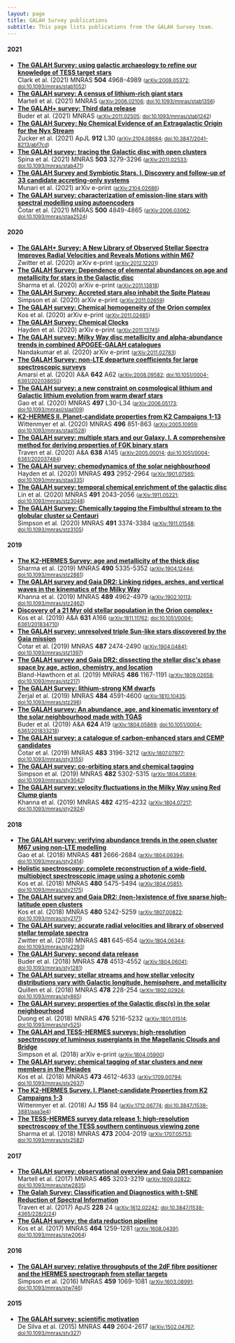```yaml
---
layout: page
title: GALAH Survey publications
subtitle: This page lists publications from the GALAH Survey team.
---
```


<!-- Do not edit this page directly. Instead use /pub_lists/pub_maker.py. -->

#### 2021
* **[The GALAH Survey: using galactic archaeology to refine our knowledge of TESS target stars](https://ui.adsabs.harvard.edu/abs/2021MNRAS.504.4968C)**<br/>Clark et al. (2021) MNRAS **504** 4968-4989 <small>([arXiv:2008.05372](https://arxiv.org/abs/arXiv:2008.05372); [doi:10.1093/mnras/stab1052](https://doi.org/10.1093/mnras/stab1052))</small>
* **[The GALAH survey: A census of lithium-rich giant stars](https://ui.adsabs.harvard.edu/abs/2021MNRAS.tmp.1346M)**<br/>Martell et al. (2021) MNRAS <small>([arXiv:2006.02106](https://arxiv.org/abs/arXiv:2006.02106); [doi:10.1093/mnras/stab1356](https://doi.org/10.1093/mnras/stab1356))</small>
* **[The GALAH+ survey: Third data release](https://ui.adsabs.harvard.edu/abs/2021MNRAS.tmp.1259B)**<br/>Buder et al. (2021) MNRAS <small>([arXiv:2011.02505](https://arxiv.org/abs/arXiv:2011.02505); [doi:10.1093/mnras/stab1242](https://doi.org/10.1093/mnras/stab1242))</small>
* **[The GALAH Survey: No Chemical Evidence of an Extragalactic Origin for the Nyx Stream](https://ui.adsabs.harvard.edu/abs/2021ApJ...912L..30Z)**<br/>Zucker et al. (2021) ApJL **912** L30 <small>([arXiv:2104.08684](https://arxiv.org/abs/arXiv:2104.08684); [doi:10.3847/2041-8213/abf7cd](https://doi.org/10.3847/2041-8213/abf7cd))</small>
* **[The GALAH survey: tracing the Galactic disc with open clusters](https://ui.adsabs.harvard.edu/abs/2021MNRAS.503.3279S)**<br/>Spina et al. (2021) MNRAS **503** 3279-3296 <small>([arXiv:2011.02533](https://arxiv.org/abs/arXiv:2011.02533); [doi:10.1093/mnras/stab471](https://doi.org/10.1093/mnras/stab471))</small>
* **[The GALAH Survey and Symbiotic Stars. I. Discovery and follow-up of 33 candidate accreting-only systems](https://ui.adsabs.harvard.edu/abs/2021arXiv210402686M)**<br/>Munari et al. (2021) arXiv e-print <small>([arXiv:2104.02686](https://arxiv.org/abs/arXiv:2104.02686))</small>
* **[The GALAH survey: characterization of emission-line stars with spectral modelling using autoencoders](https://ui.adsabs.harvard.edu/abs/2021MNRAS.500.4849C)**<br/>Čotar et al. (2021) MNRAS **500** 4849-4865 <small>([arXiv:2006.03062](https://arxiv.org/abs/arXiv:2006.03062); [doi:10.1093/mnras/staa2524](https://doi.org/10.1093/mnras/staa2524))</small>

#### 2020
* **[The GALAH+ Survey: A New Library of Observed Stellar Spectra Improves Radial Velocities and Reveals Motions within M67](https://ui.adsabs.harvard.edu/abs/2020arXiv201212201Z)**<br/>Zwitter et al. (2020) arXiv e-print <small>([arXiv:2012.12201](https://arxiv.org/abs/arXiv:2012.12201))</small>
* **[The GALAH Survey: Dependence of elemental abundances on age and metallicity for stars in the Galactic disc](https://ui.adsabs.harvard.edu/abs/2020arXiv201113818S)**<br/>Sharma et al. (2020) arXiv e-print <small>([arXiv:2011.13818](https://arxiv.org/abs/arXiv:2011.13818))</small>
* **[The GALAH Survey: Accreted stars also inhabit the Spite Plateau](https://ui.adsabs.harvard.edu/abs/2020arXiv201102659S)**<br/>Simpson et al. (2020) arXiv e-print <small>([arXiv:2011.02659](https://arxiv.org/abs/arXiv:2011.02659))</small>
* **[The GALAH survey: Chemical homogeneity of the Orion complex](https://ui.adsabs.harvard.edu/abs/2020arXiv201102485K)**<br/>Kos et al. (2020) arXiv e-print <small>([arXiv:2011.02485](https://arxiv.org/abs/arXiv:2011.02485))</small>
* **[The GALAH Survey: Chemical Clocks](https://ui.adsabs.harvard.edu/abs/2020arXiv201113745H)**<br/>Hayden et al. (2020) arXiv e-print <small>([arXiv:2011.13745](https://arxiv.org/abs/arXiv:2011.13745))</small>
* **[The GALAH survey: Milky Way disc metallicity and alpha-abundance trends in combined APOGEE-GALAH catalogues](https://ui.adsabs.harvard.edu/abs/2020arXiv201102783N)**<br/>Nandakumar et al. (2020) arXiv e-print <small>([arXiv:2011.02783](https://arxiv.org/abs/arXiv:2011.02783))</small>
* **[The GALAH Survey: non-LTE departure coefficients for large spectroscopic surveys](https://ui.adsabs.harvard.edu/abs/2020A&A...642A..62A)**<br/>Amarsi et al. (2020) A&A **642** A62 <small>([arXiv:2008.09582](https://arxiv.org/abs/arXiv:2008.09582); [doi:10.1051/0004-6361/202038650](https://doi.org/10.1051/0004-6361/202038650))</small>
* **[The GALAH survey: a new constraint on cosmological lithium and Galactic lithium evolution from warm dwarf stars](https://ui.adsabs.harvard.edu/abs/2020MNRAS.497L..30G)**<br/>Gao et al. (2020) MNRAS **497** L30-L34 <small>([arXiv:2006.05173](https://arxiv.org/abs/arXiv:2006.05173); [doi:10.1093/mnrasl/slaa109](https://doi.org/10.1093/mnrasl/slaa109))</small>
* **[K2-HERMES II. Planet-candidate properties from K2 Campaigns 1-13](https://ui.adsabs.harvard.edu/abs/2020MNRAS.496..851W)**<br/>Wittenmyer et al. (2020) MNRAS **496** 851-863 <small>([arXiv:2005.10959](https://arxiv.org/abs/arXiv:2005.10959); [doi:10.1093/mnras/staa1528](https://doi.org/10.1093/mnras/staa1528))</small>
* **[The GALAH survey: multiple stars and our Galaxy. I. A comprehensive method for deriving properties of FGK binary stars](https://ui.adsabs.harvard.edu/abs/2020A&A...638A.145T)**<br/>Traven et al. (2020) A&A **638** A145 <small>([arXiv:2005.00014](https://arxiv.org/abs/arXiv:2005.00014); [doi:10.1051/0004-6361/202037484](https://doi.org/10.1051/0004-6361/202037484))</small>
* **[The GALAH survey: chemodynamics of the solar neighbourhood](https://ui.adsabs.harvard.edu/abs/2020MNRAS.493.2952H)**<br/>Hayden et al. (2020) MNRAS **493** 2952-2964 <small>([arXiv:1901.07565](https://arxiv.org/abs/arXiv:1901.07565); [doi:10.1093/mnras/staa335](https://doi.org/10.1093/mnras/staa335))</small>
* **[The GALAH survey: temporal chemical enrichment of the galactic disc](https://ui.adsabs.harvard.edu/abs/2020MNRAS.491.2043L)**<br/>Lin et al. (2020) MNRAS **491** 2043-2056 <small>([arXiv:1911.05221](https://arxiv.org/abs/arXiv:1911.05221); [doi:10.1093/mnras/stz3048](https://doi.org/10.1093/mnras/stz3048))</small>
* **[The GALAH Survey: Chemically tagging the Fimbulthul stream to the globular cluster ω Centauri](https://ui.adsabs.harvard.edu/abs/2020MNRAS.491.3374S)**<br/>Simpson et al. (2020) MNRAS **491** 3374-3384 <small>([arXiv:1911.01548](https://arxiv.org/abs/arXiv:1911.01548); [doi:10.1093/mnras/stz3105](https://doi.org/10.1093/mnras/stz3105))</small>

#### 2019
* **[The K2-HERMES Survey: age and metallicity of the thick disc](https://ui.adsabs.harvard.edu/abs/2019MNRAS.490.5335S)**<br/>Sharma et al. (2019) MNRAS **490** 5335-5352 <small>([arXiv:1904.12444](https://arxiv.org/abs/arXiv:1904.12444); [doi:10.1093/mnras/stz2861](https://doi.org/10.1093/mnras/stz2861))</small>
* **[The GALAH survey and Gaia DR2: Linking ridges, arches, and vertical waves in the kinematics of the Milky Way](https://ui.adsabs.harvard.edu/abs/2019MNRAS.489.4962K)**<br/>Khanna et al. (2019) MNRAS **489** 4962-4979 <small>([arXiv:1902.10113](https://arxiv.org/abs/arXiv:1902.10113); [doi:10.1093/mnras/stz2462](https://doi.org/10.1093/mnras/stz2462))</small>
* **[Discovery of a 21 Myr old stellar population in the Orion complex⋆](https://ui.adsabs.harvard.edu/abs/2019A&A...631A.166K)**<br/>Kos et al. (2019) A&A **631** A166 <small>([arXiv:1811.11762](https://arxiv.org/abs/arXiv:1811.11762); [doi:10.1051/0004-6361/201834710](https://doi.org/10.1051/0004-6361/201834710))</small>
* **[The GALAH survey: unresolved triple Sun-like stars discovered by the Gaia mission](https://ui.adsabs.harvard.edu/abs/2019MNRAS.487.2474C)**<br/>Čotar et al. (2019) MNRAS **487** 2474-2490 <small>([arXiv:1904.04841](https://arxiv.org/abs/arXiv:1904.04841); [doi:10.1093/mnras/stz1397](https://doi.org/10.1093/mnras/stz1397))</small>
* **[The GALAH survey and Gaia DR2: dissecting the stellar disc's phase space by age, action, chemistry, and location](https://ui.adsabs.harvard.edu/abs/2019MNRAS.486.1167B)**<br/>Bland-Hawthorn et al. (2019) MNRAS **486** 1167-1191 <small>([arXiv:1809.02658](https://arxiv.org/abs/arXiv:1809.02658); [doi:10.1093/mnras/stz217](https://doi.org/10.1093/mnras/stz217))</small>
* **[The GALAH Survey: lithium-strong KM dwarfs](https://ui.adsabs.harvard.edu/abs/2019MNRAS.484.4591Z)**<br/>Žerjal et al. (2019) MNRAS **484** 4591-4600 <small>([arXiv:1810.10435](https://arxiv.org/abs/arXiv:1810.10435); [doi:10.1093/mnras/stz296](https://doi.org/10.1093/mnras/stz296))</small>
* **[The GALAH survey: An abundance, age, and kinematic inventory of the solar neighbourhood made with TGAS](https://ui.adsabs.harvard.edu/abs/2019A&A...624A..19B)**<br/>Buder et al. (2019) A&A **624** A19 <small>([arXiv:1804.05869](https://arxiv.org/abs/arXiv:1804.05869); [doi:10.1051/0004-6361/201833218](https://doi.org/10.1051/0004-6361/201833218))</small>
* **[The GALAH survey: a catalogue of carbon-enhanced stars and CEMP candidates](https://ui.adsabs.harvard.edu/abs/2019MNRAS.483.3196C)**<br/>Čotar et al. (2019) MNRAS **483** 3196-3212 <small>([arXiv:1807.07977](https://arxiv.org/abs/arXiv:1807.07977); [doi:10.1093/mnras/sty3155](https://doi.org/10.1093/mnras/sty3155))</small>
* **[The GALAH survey: co-orbiting stars and chemical tagging](https://ui.adsabs.harvard.edu/abs/2019MNRAS.482.5302S)**<br/>Simpson et al. (2019) MNRAS **482** 5302-5315 <small>([arXiv:1804.05894](https://arxiv.org/abs/arXiv:1804.05894); [doi:10.1093/mnras/sty3042](https://doi.org/10.1093/mnras/sty3042))</small>
* **[The GALAH survey: velocity fluctuations in the Milky Way using Red Clump giants](https://ui.adsabs.harvard.edu/abs/2019MNRAS.482.4215K)**<br/>Khanna et al. (2019) MNRAS **482** 4215-4232 <small>([arXiv:1804.07217](https://arxiv.org/abs/arXiv:1804.07217); [doi:10.1093/mnras/sty2924](https://doi.org/10.1093/mnras/sty2924))</small>

#### 2018
* **[The GALAH survey: verifying abundance trends in the open cluster M67 using non-LTE modelling](https://ui.adsabs.harvard.edu/abs/2018MNRAS.481.2666G)**<br/>Gao et al. (2018) MNRAS **481** 2666-2684 <small>([arXiv:1804.06394](https://arxiv.org/abs/arXiv:1804.06394); [doi:10.1093/mnras/sty2414](https://doi.org/10.1093/mnras/sty2414))</small>
* **[Holistic spectroscopy: complete reconstruction of a wide-field, multiobject spectroscopic image using a photonic comb](https://ui.adsabs.harvard.edu/abs/2018MNRAS.480.5475K)**<br/>Kos et al. (2018) MNRAS **480** 5475-5494 <small>([arXiv:1804.05851](https://arxiv.org/abs/arXiv:1804.05851); [doi:10.1093/mnras/sty2175](https://doi.org/10.1093/mnras/sty2175))</small>
* **[The GALAH survey and Gaia DR2: (non-)existence of five sparse high-latitude open clusters](https://ui.adsabs.harvard.edu/abs/2018MNRAS.480.5242K)**<br/>Kos et al. (2018) MNRAS **480** 5242-5259 <small>([arXiv:1807.00822](https://arxiv.org/abs/arXiv:1807.00822); [doi:10.1093/mnras/sty2171](https://doi.org/10.1093/mnras/sty2171))</small>
* **[The GALAH survey: accurate radial velocities and library of observed stellar template spectra](https://ui.adsabs.harvard.edu/abs/2018MNRAS.481..645Z)**<br/>Zwitter et al. (2018) MNRAS **481** 645-654 <small>([arXiv:1804.06344](https://arxiv.org/abs/arXiv:1804.06344); [doi:10.1093/mnras/sty2293](https://doi.org/10.1093/mnras/sty2293))</small>
* **[The GALAH Survey: second data release](https://ui.adsabs.harvard.edu/abs/2018MNRAS.478.4513B)**<br/>Buder et al. (2018) MNRAS **478** 4513-4552 <small>([arXiv:1804.06041](https://arxiv.org/abs/arXiv:1804.06041); [doi:10.1093/mnras/sty1281](https://doi.org/10.1093/mnras/sty1281))</small>
* **[The GALAH survey: stellar streams and how stellar velocity distributions vary with Galactic longitude, hemisphere, and metallicity](https://ui.adsabs.harvard.edu/abs/2018MNRAS.478..228Q)**<br/>Quillen et al. (2018) MNRAS **478** 228-254 <small>([arXiv:1802.02924](https://arxiv.org/abs/arXiv:1802.02924); [doi:10.1093/mnras/sty865](https://doi.org/10.1093/mnras/sty865))</small>
* **[The GALAH survey: properties of the Galactic disc(s) in the solar neighbourhood](https://ui.adsabs.harvard.edu/abs/2018MNRAS.476.5216D)**<br/>Duong et al. (2018) MNRAS **476** 5216-5232 <small>([arXiv:1801.01514](https://arxiv.org/abs/arXiv:1801.01514); [doi:10.1093/mnras/sty525](https://doi.org/10.1093/mnras/sty525))</small>
* **[The GALAH and TESS-HERMES surveys: high-resolution spectroscopy of luminous supergiants in the Magellanic Clouds and Bridge](https://ui.adsabs.harvard.edu/abs/2018arXiv180405900S)**<br/>Simpson et al. (2018) arXiv e-print <small>([arXiv:1804.05900](https://arxiv.org/abs/arXiv:1804.05900))</small>
* **[The GALAH survey: chemical tagging of star clusters and new members in the Pleiades](https://ui.adsabs.harvard.edu/abs/2018MNRAS.473.4612K)**<br/>Kos et al. (2018) MNRAS **473** 4612-4633 <small>([arXiv:1709.00794](https://arxiv.org/abs/arXiv:1709.00794); [doi:10.1093/mnras/stx2637](https://doi.org/10.1093/mnras/stx2637))</small>
* **[The K2-HERMES Survey. I. Planet-candidate Properties from K2 Campaigns 1-3](https://ui.adsabs.harvard.edu/abs/2018AJ....155...84W)**<br/>Wittenmyer et al. (2018) AJ **155** 84 <small>([arXiv:1712.06774](https://arxiv.org/abs/arXiv:1712.06774); [doi:10.3847/1538-3881/aaa3e4](https://doi.org/10.3847/1538-3881/aaa3e4))</small>
* **[The TESS-HERMES survey data release 1: high-resolution spectroscopy of the TESS southern continuous viewing zone](https://ui.adsabs.harvard.edu/abs/2018MNRAS.473.2004S)**<br/>Sharma et al. (2018) MNRAS **473** 2004-2019 <small>([arXiv:1707.05753](https://arxiv.org/abs/arXiv:1707.05753); [doi:10.1093/mnras/stx2582](https://doi.org/10.1093/mnras/stx2582))</small>

#### 2017
* **[The GALAH survey: observational overview and Gaia DR1 companion](https://ui.adsabs.harvard.edu/abs/2017MNRAS.465.3203M)**<br/>Martell et al. (2017) MNRAS **465** 3203-3219 <small>([arXiv:1609.02822](https://arxiv.org/abs/arXiv:1609.02822); [doi:10.1093/mnras/stw2835](https://doi.org/10.1093/mnras/stw2835))</small>
* **[The Galah Survey: Classification and Diagnostics with t-SNE Reduction of Spectral Information](https://ui.adsabs.harvard.edu/abs/2017ApJS..228...24T)**<br/>Traven et al. (2017) ApJS **228** 24 <small>([arXiv:1612.02242](https://arxiv.org/abs/arXiv:1612.02242); [doi:10.3847/1538-4365/228/2/24](https://doi.org/10.3847/1538-4365/228/2/24))</small>
* **[The GALAH survey: the data reduction pipeline](https://ui.adsabs.harvard.edu/abs/2017MNRAS.464.1259K)**<br/>Kos et al. (2017) MNRAS **464** 1259-1281 <small>([arXiv:1608.04391](https://arxiv.org/abs/arXiv:1608.04391); [doi:10.1093/mnras/stw2064](https://doi.org/10.1093/mnras/stw2064))</small>

#### 2016
* **[The GALAH survey: relative throughputs of the 2dF fibre positioner and the HERMES spectrograph from stellar targets](https://ui.adsabs.harvard.edu/abs/2016MNRAS.459.1069S)**<br/>Simpson et al. (2016) MNRAS **459** 1069-1081 <small>([arXiv:1603.08991](https://arxiv.org/abs/arXiv:1603.08991); [doi:10.1093/mnras/stw746](https://doi.org/10.1093/mnras/stw746))</small>

#### 2015
* **[The GALAH survey: scientific motivation](https://ui.adsabs.harvard.edu/abs/2015MNRAS.449.2604D)**<br/>De Silva et al. (2015) MNRAS **449** 2604-2617 <small>([arXiv:1502.04767](https://arxiv.org/abs/arXiv:1502.04767); [doi:10.1093/mnras/stv327](https://doi.org/10.1093/mnras/stv327))</small>
